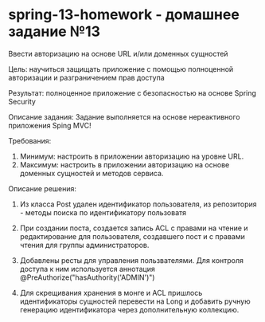 # spring-13-homework - домашнее задание №13

Ввести авторизацию на основе URL и/или доменных сущностей

Цель: научиться защищать приложение с помощью полноценной авторизации и разграничением прав доступа

Результат: полноценное приложение с безопасностью на основе Spring Security

Описание задания: Задание выполняется на основе нереактивного приложения Sping MVC!

Требования:
1. Минимум: настроить в приложении авторизацию на уровне URL.
2. Максимум: настроить в приложении авторизацию на основе доменных сущностей и методов сервиса.

Описание решения:

1. Из класса Post удален идентификатор пользователя, из репозитория - методы поиска по идентификатору пользоватя
2. При создании поста, создается запись ACL с правами на чтение и редактирование для пользователя, создавшего пост
    и с правами чтения для группы администраторов.
3. Добавлены ресты для управления пользвателями. Для контроля доступа к ним используется аннотация
   @PreAuthorize("hasAuthority('ADMIN')")
   
4. Для скрещивания хранения в монге и ACL пришлось идентификаторы сущностей перевести на Long 
   и добавить ручную генерацию идентификатора через дополнительную коллекцию. 